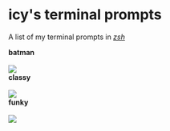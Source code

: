 # icy's terminal prompts

A list of my terminal prompts in <i><a href="https://en.wikipedia.org/wiki/Z_shell">zsh</a></i>

<b>batman</b>
<br>
<br>
<a href="https://github.com/icythefirst/icys-terminal-prompts/blob/main/batman-zsh"><img src="https://i.imgur.com/zUzhQTN.png"></a>
<br>
<b>classy</b>
<br>
<br>
<a href="https://github.com/icythefirst/icys-terminal-prompts/blob/main/classy-zsh"><img src="https://i.imgur.com/E6LYVpF.png"></a>
<br>
<b>funky</b>
<br>
<br>
<a href="https://github.com/icythefirst/icys-terminal-prompts/blob/main/funky-zsh"><img src="https://i.imgur.com/9JJOJKC.png"></a>
<br>
